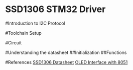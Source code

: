 # SSD1306 STM32 Driver

#Introduction to I2C Protocol

#Toolchain Setup

#Circuit

#Understanding the datasheet
##Initialization
##Functions

#References
[SSD1306 Datasheet](https://cdn-shop.adafruit.com/datasheets/SSD1306.pdf)
[OLED Interface with 8051](https://exploreembedded.com/wiki/OLED_Interface_With_8051)
